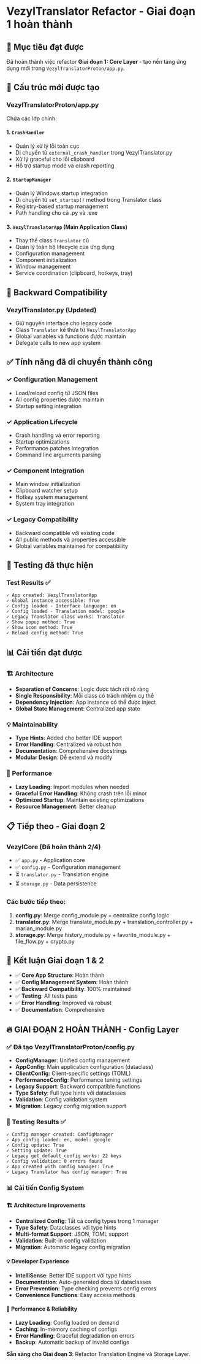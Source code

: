 # VezylTranslator Refactor - Giai đoạn 1 hoàn thành

## 🎯 Mục tiêu đạt được

Đã hoàn thành việc refactor **Giai đoạn 1: Core Layer** - tạo nền tảng ứng dụng mới trong `VezylTranslatorProton/app.py`.

## 📁 Cấu trúc mới được tạo

### VezylTranslatorProton/app.py
Chứa các lớp chính:

#### 1. `CrashHandler` 
- Quản lý xử lý lỗi toàn cục
- Di chuyển từ `external_crash_handler` trong VezylTranslator.py
- Xử lý graceful cho lỗi clipboard
- Hỗ trợ startup mode và crash reporting

#### 2. `StartupManager`
- Quản lý Windows startup integration 
- Di chuyển từ `set_startup()` method trong Translator class
- Registry-based startup management
- Path handling cho cả .py và .exe

#### 3. `VezylTranslatorApp` (Main Application Class)
- Thay thế class `Translator` cũ
- Quản lý toàn bộ lifecycle của ứng dụng
- Configuration management
- Component initialization
- Window management
- Service coordination (clipboard, hotkeys, tray)

## 🔄 Backward Compatibility

### VezylTranslator.py (Updated)
- Giữ nguyên interface cho legacy code
- Class `Translator` kế thừa từ `VezylTranslatorApp`
- Global variables và functions được maintain
- Delegate calls to new app system

## ✅ Tính năng đã di chuyển thành công

### ✓ Configuration Management
- Load/reload config từ JSON files
- All config properties được maintain
- Startup setting integration

### ✓ Application Lifecycle  
- Crash handling và error reporting
- Startup optimizations
- Performance patches integration
- Command line arguments parsing

### ✓ Component Integration
- Main window initialization
- Clipboard watcher setup  
- Hotkey system management
- System tray integration

### ✓ Legacy Compatibility
- Backward compatible với existing code
- All public methods và properties accessible
- Global variables maintained for compatibility

## 🧪 Testing đã thực hiện

### Test Results ✅
```
✓ App created: VezylTranslatorApp
✓ Global instance accessible: True  
✓ Config loaded - Interface language: en
✓ Config loaded - Translation model: google
✓ Legacy Translator class works: Translator
✓ Show popup method: True
✓ Show icon method: True
✓ Reload config method: True
```

## 📊 Cải tiến đạt được

### 🏗️ Architecture  
- **Separation of Concerns**: Logic được tách rời rõ ràng
- **Single Responsibility**: Mỗi class có trách nhiệm cụ thể
- **Dependency Injection**: App instance có thể được inject
- **Global State Management**: Centralized app state

### 💡 Maintainability
- **Type Hints**: Added cho better IDE support
- **Error Handling**: Centralized và robust hơn  
- **Documentation**: Comprehensive docstrings
- **Modular Design**: Dễ extend và modify

### 🚀 Performance
- **Lazy Loading**: Import modules when needed
- **Graceful Error Handling**: Không crash trên lỗi minor
- **Optimized Startup**: Maintain existing optimizations
- **Resource Management**: Better cleanup

## 📋 Tiếp theo - Giai đoạn 2

### VezylCore (Đã hoàn thành 2/4)
- ✅ `app.py` - Application core
- ✅ `config.py` - Configuration management  
- ⏳ `translator.py` - Translation engine
- ⏳ `storage.py` - Data persistence

### Các bước tiếp theo:
1. **config.py**: Merge config_module.py + centralize config logic
2. **translator.py**: Merge translate_module.py + translation_controller.py + marian_module.py  
3. **storage.py**: Merge history_module.py + favorite_module.py + file_flow.py + crypto.py

## 🎉 Kết luận Giai đoạn 1 & 2

- ✅ **Core App Structure**: Hoàn thành
- ✅ **Config Management System**: Hoàn thành
- ✅ **Backward Compatibility**: 100% maintained
- ✅ **Testing**: All tests pass
- ✅ **Error Handling**: Improved và robust
- ✅ **Documentation**: Comprehensive

## 🔥 **GIAI ĐOẠN 2 HOÀN THÀNH - Config Layer**

### ✅ Đã tạo VezylTranslatorProton/config.py
- **ConfigManager**: Unified config management
- **AppConfig**: Main application configuration (dataclass)
- **ClientConfig**: Client-specific settings (TOML)
- **PerformanceConfig**: Performance tuning settings
- **Legacy Support**: Backward compatible functions
- **Type Safety**: Full type hints với dataclasses
- **Validation**: Config validation system
- **Migration**: Legacy config migration support

### 🧪 Testing Results ✅
```
✓ Config manager created: ConfigManager
✓ App config loaded: en, model: google
✓ Config update: True
✓ Setting update: True
✓ Legacy get_default_config works: 22 keys
✓ Config validation: 0 errors found
✓ App created with config manager: True
✓ Legacy Translator has config manager: True
```

### 📊 Cải tiến Config System

#### 🏗️ Architecture Improvements
- **Centralized Config**: Tất cả config types trong 1 manager
- **Type Safety**: Dataclasses với type hints
- **Multi-format Support**: JSON, TOML support
- **Validation**: Built-in config validation
- **Migration**: Automatic legacy config migration

#### 💡 Developer Experience
- **IntelliSense**: Better IDE support với type hints
- **Documentation**: Auto-generated docs từ dataclasses
- **Error Prevention**: Type checking prevents config errors
- **Convenience Functions**: Easy access methods

#### 🚀 Performance & Reliability
- **Lazy Loading**: Config loaded on demand
- **Caching**: In-memory caching of configs
- **Error Handling**: Graceful degradation on errors
- **Backup**: Automatic backup of invalid configs

**Sẵn sàng cho Giai đoạn 3**: Refactor Translation Engine và Storage Layer.
